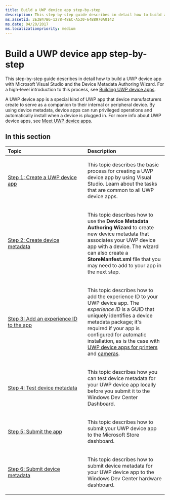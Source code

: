 ```yaml
---
title: Build a UWP device app step-by-step
description: This step-by-step guide describes in detail how to build a UWP device app with Microsoft Visual Studio and the Device Metadata Authoring Wizard.
ms.assetid: 2E3B47B6-1278-48EC-A530-64B8970A0142
ms.date: 04/20/2017
ms.localizationpriority: medium
---
```


# <span id="devapps.build_a_windows_store_device_app_step-by-step"></span>Build a UWP device app step-by-step


This step-by-step guide describes in detail how to build a UWP device app with Microsoft Visual Studio and the Device Metadata Authoring Wizard. For a high-level introduction to this process, see [Building UWP device apps](the-workflow.md).

A UWP device app is a special kind of UWP app that device manufacturers create to serve as a companion to their internal or peripheral device. By using device metadata, device apps can run privileged operations and automatically install when a device is plugged in. For more info about UWP device apps, see [Meet UWP device apps](meet-uwp-device-apps.md).

## <span id="in_this_section"></span>In this section


<table>
<colgroup>
<col width="50%" />
<col width="50%" />
</colgroup>
<thead>
<tr class="header">
<th align="left">Topic</th>
<th align="left">Description</th>
</tr>
</thead>
<tbody>
<tr class="odd">
<td align="left"><p><a href="step-1--create-a-uwp-device-app.md" data-raw-source="[Step 1: Create a UWP device app](step-1--create-a-uwp-device-app.md)">Step 1: Create a UWP device app</a></p></td>
<td align="left"><p>This topic describes the basic process for creating a UWP device app by using Visual Studio. Learn about the tasks that are common to all UWP device apps.</p></td>
</tr>
<tr class="even">
<td align="left"><p><a href="step-2--create-device-metadata.md" data-raw-source="[Step 2: Create device metadata](step-2--create-device-metadata.md)">Step 2: Create device metadata</a></p></td>
<td align="left"><p>This topic describes how to use the <strong>Device Metadata Authoring Wizard</strong> to create new device metadata that associates your UWP device app with a device. The wizard can also create a <strong>StoreManfest.xml</strong> file that you may need to add to your app in the next step.</p></td>
</tr>
<tr class="odd">
<td align="left"><p><a href="step-3--add-an-experience-id-to-the-app.md" data-raw-source="[Step 3: Add an experience ID to the app](step-3--add-an-experience-id-to-the-app.md)">Step 3: Add an experience ID to the app</a></p></td>
<td align="left"><p>This topic describes how to add the experience ID to your UWP device app. The <em>experience ID</em> is a GUID that uniquely identifies a device metadata package; it&#39;s required if your app is configured for automatic installation, as is the case with <a href="uwp-device-apps-for-printers.md" data-raw-source="[UWP device apps for printers](uwp-device-apps-for-printers.md)">UWP device apps for printers</a> and <a href="uwp-device-apps-for-webcams.md" data-raw-source="[cameras](uwp-device-apps-for-webcams.md)">cameras</a>.</p></td>
</tr>
<tr class="even">
<td align="left"><p><a href="step-4--test-device-metadata.md" data-raw-source="[Step 4: Test device metadata](step-4--test-device-metadata.md)">Step 4: Test device metadata</a></p></td>
<td align="left"><p>This topic describes how you can test device metadata for your UWP device app locally before you submit it to the Windows Dev Center Dashboard.</p></td>
</tr>
<tr class="odd">
<td align="left"><p><a href="step-5--submit-the-app.md" data-raw-source="[Step 5: Submit the app](step-5--submit-the-app.md)">Step 5: Submit the app</a></p></td>
<td align="left"><p>This topic describes how to submit your UWP device app to the Microsoft Store dashboard.</p></td>
</tr>
<tr class="even">
<td align="left"><p><a href="step-6--submit-device-metadata.md" data-raw-source="[Step 6: Submit device metadata](step-6--submit-device-metadata.md)">Step 6: Submit device metadata</a></p></td>
<td align="left"><p>This topic describes how to submit device metadata for your UWP device app to the Windows Dev Center hardware dashboard.</p></td>
</tr>
</tbody>
</table>

 

 

 





